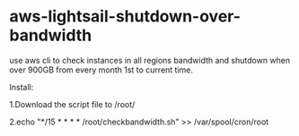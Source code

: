 # aws-lightsail-shutdown-over-bandwidth
use aws cli to check instances in all regions bandwidth and shutdown when over 900GB from every month 1st to current time.

Install:

1.Download the script file to /root/

2.echo "*/15 * * * * /root/checkbandwidth.sh" >> /var/spool/cron/root
